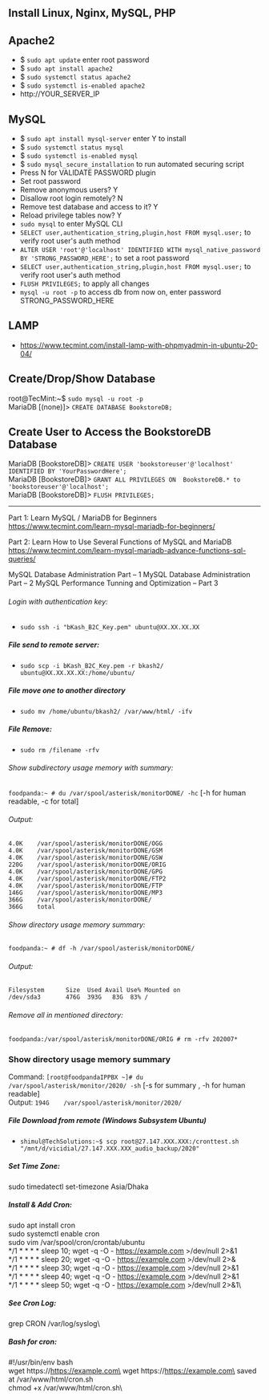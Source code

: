 ## Install Linux, Nginx, MySQL, PHP
## Apache2
- $ `sudo apt update` enter root password
- $ `sudo apt install apache2`
- $ `sudo systemctl status apache2`
- $ `sudo systemctl is-enabled apache2`
- http://YOUR_SERVER_IP


## MySQL
- $ `sudo apt install mysql-server` enter Y to install
- $ `sudo systemctl status mysql`
- $ `sudo systemctl is-enabled mysql`
- $ `sudo mysql_secure_installation` to run automated securing script
- Press N for VALIDATE PASSWORD plugin
- Set root password
- Remove anonymous users? Y
- Disallow root login remotely? N
- Remove test database and access to it? Y
- Reload privilege tables now? Y
- `sudo mysql` to enter MySQL CLI
- `SELECT user,authentication_string,plugin,host FROM mysql.user;` to verify root user's auth method
- `ALTER USER 'root'@'localhost' IDENTIFIED WITH mysql_native_password BY 'STRONG_PASSWORD_HERE';` to set a root password
- `SELECT user,authentication_string,plugin,host FROM mysql.user;` to verify root user's auth method
- `FLUSH PRIVILEGES;` to apply all changes
- `mysql -u root -p` to access db from now on, enter password STRONG_PASSWORD_HERE



## LAMP
- https://www.tecmint.com/install-lamp-with-phpmyadmin-in-ubuntu-20-04/

## Create/Drop/Show Database
root@TecMint:~$ `sudo mysql -u root -p`\
MariaDB [(none)]> `CREATE DATABASE BookstoreDB;`


## Create User to Access the BookstoreDB Database
MariaDB [BookstoreDB]> `CREATE USER 'bookstoreuser'@'localhost' IDENTIFIED BY 'YourPasswordHere';`\
MariaDB [BookstoreDB]> `GRANT ALL PRIVILEGES ON  BookstoreDB.* to 'bookstoreuser'@'localhost';`\
MariaDB [BookstoreDB]> `FLUSH PRIVILEGES;`




-----------------------------
Part 1: Learn MySQL / MariaDB for Beginners
https://www.tecmint.com/learn-mysql-mariadb-for-beginners/

Part 2: Learn How to Use Several Functions of MySQL and MariaDB
https://www.tecmint.com/learn-mysql-mariadb-advance-functions-sql-queries/


MySQL Database Administration Part – 1
MySQL Database Administration Part – 2
MySQL Performance Tunning and Optimization – Part 3


###### Login with authentication key:
- `sudo ssh -i "bKash_B2C_Key.pem" ubuntu@XX.XX.XX.XX`

##### File send to remote server:
- `sudo scp -i bKash_B2C_Key.pem -r bkash2/ ubuntu@XX.XX.XX.XX:/home/ubuntu/`

##### File move one to another directory
- `sudo mv /home/ubuntu/bkash2/ /var/www/html/ -ifv`

##### File Remove:
- `sudo rm /filename -rfv`


###### Show subdirectory usage memory with summary:
`foodpanda:~ # du /var/spool/asterisk/monitorDONE/ -hc` [-h for human readable, -c for total]
###### Output:
`4.0K    /var/spool/asterisk/monitorDONE/OGG`\
`4.0K    /var/spool/asterisk/monitorDONE/GSM`\
`4.0K    /var/spool/asterisk/monitorDONE/GSW`\
`220G    /var/spool/asterisk/monitorDONE/ORIG`\
`4.0K    /var/spool/asterisk/monitorDONE/GPG`\
`4.0K    /var/spool/asterisk/monitorDONE/FTP2`\
`4.0K    /var/spool/asterisk/monitorDONE/FTP`\
`146G    /var/spool/asterisk/monitorDONE/MP3`\
`366G    /var/spool/asterisk/monitorDONE/`\
`366G    total`

###### Show directory usage memory summary:
`foodpanda:~ # df -h /var/spool/asterisk/monitorDONE/`
###### Output:
`Filesystem      Size  Used Avail Use% Mounted on`\
`/dev/sda3       476G  393G   83G  83% /`


###### Remove all in mentioned directory:
`foodpanda:/var/spool/asterisk/monitorDONE/ORIG # rm -rfv 202007*`


### Show directory usage memory summary
Command: `[root@foodpandaIPPBX ~]# du /var/spool/asterisk/monitor/2020/ -sh` [-s for summary , -h for human readable]\
Output: `194G    /var/spool/asterisk/monitor/2020/`


##### File Download from remote (Windows Subsystem Ubuntu)
- `shimul@TechSolutions:~$ scp root@27.147.XXX.XXX:/cronttest.sh "/mnt/d/vicidial/27.147.XXX.XXX_audio_backup/2020"`






##### Set Time Zone:
sudo timedatectl set-timezone Asia/Dhaka

##### Install & Add Cron:
sudo apt install cron\
sudo systemctl enable cron\
sudo vim /var/spool/cron/crontab/ubuntu\
*/1 * * * * sleep 10; wget -q -O - https://example.com >/dev/null 2>&1\
*/1 * * * * sleep 20; wget -q -O - https://example.com >/dev/null 2>&\
*/1 * * * * sleep 30; wget -q -O - https://example.com >/dev/null 2>&1\
*/1 * * * * sleep 40; wget -q -O - https://example.com >/dev/null 2>&1\
*/1 * * * * sleep 50; wget -q -O - https://example.com >/dev/null 2>&1\


##### See Cron Log:
grep CRON /var/log/syslog\

##### Bash for cron:
#!/usr/bin/env bash\
wget https://https://example.com\
wget https://https://example.com\
saved at /var/www/html/cron.sh\
chmod +x /var/www/html/cron.sh\
